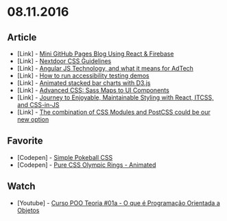 # 08.11.2016

## Article

- \[Link\] - [Mini GitHub Pages Blog Using React & Firebase](http://ghostffco.de/mini-github-pages-blog-using-react-firebase/)
- \[Link\] - [Nextdoor CSS Guidelines](https://engblog.nextdoor.com/nextdoor-css-guidelines-47eb0b0f7565#.34rl5s78x)
- \[Link\] - [Angular JS Technology, and what it means for AdTech](https://medium.com/@danielnathan/angular-js-technology-and-what-it-means-for-adtech-ab1d092e9857#.mie6lwqqv)
- \[Link\] - [How to run accessibility testing demos](https://medium.com/shopify-ux/how-to-run-accessibility-testing-demos-602005e176d0#.ioxtrhik8)
- \[Link\] - [Animated stacked bar charts with D3.js](https://medium.com/fattura-con-billy/animated-stacked-bar-charts-with-d3-js-2ef928163e59#.jenn94ydl)
- \[Link\] - [Advanced CSS: Sass Maps to UI Components](https://blog.prototypr.io/sass-maps-to-ui-components-f14e1f34412e#.drx19mgsl)
- \[Link\] - [Journey to Enjoyable, Maintainable Styling with React, ITCSS, and CSS-in-JS](https://medium.com/maintainable-react-apps/journey-to-enjoyable-maintainable-styling-with-react-itcss-and-css-in-js-632cfa9c70d6#.pyzxj0jrn)
- \[Link\] - [The combination of CSS Modules and PostCSS could be our new option](https://medium.com/@chuck0523/the-conbination-of-css-modules-and-postcss-could-be-an-option-to-style-e8c610da2a96#.pnhp5z4lv)


## Favorite

- \[Codepen\] - [Simple Pokeball CSS](http://codepen.io/nalim/pen/LkraYx)
- \[Codepen\] - [Pure CSS Olympic Rings - Animated](https://codepen.io/hjdesigner/pen/AXYNAJ)


## Watch

- \[Youtube\] - [Curso POO Teoria #01a - O que é Programação Orientada a Objetos](https://www.youtube.com/watch?v=KlIL63MeyMY)
